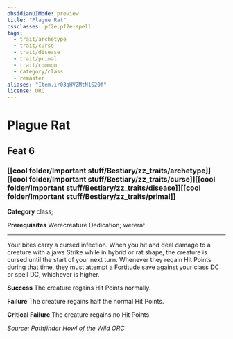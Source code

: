```yaml
---
obsidianUIMode: preview
title: "Plague Rat"
cssclasses: pf2e,pf2e-spell
tags:
  - trait/archetype
  - trait/curse
  - trait/disease
  - trait/primal
  - trait/common
  - category/class
  - remaster
aliases: "Item.ir03qHVZMtN1S20f"
license: ORC
---
```

# Plague Rat
## Feat 6
### [[cool folder/Important stuff/Bestiary/zz_traits/archetype]][[cool folder/Important stuff/Bestiary/zz_traits/curse]][[cool folder/Important stuff/Bestiary/zz_traits/disease]][[cool folder/Important stuff/Bestiary/zz_traits/primal]]

**Category** class; 



**Prerequisites** Werecreature Dedication; wererat
* * *
Your bites carry a cursed infection. When you hit and deal damage to a creature with a jaws Strike while in hybrid or rat shape, the creature is cursed until the start of your next turn. Whenever they regain Hit Points during that time, they must attempt a Fortitude save against your class DC or spell DC, whichever is higher.

**Success** The creature regains Hit Points normally.

**Failure** The creature regains half the normal Hit Points.

**Critical Failure** The creature regains no Hit Points.

*Source: Pathfinder Howl of the Wild*
*ORC*